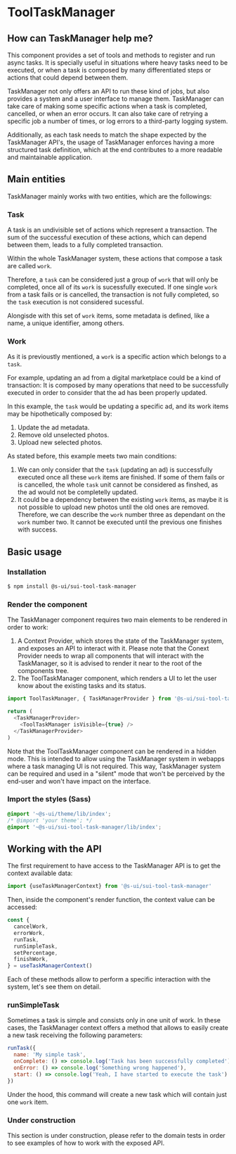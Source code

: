 # ToolTaskManager

## How can TaskManager help me?

This component provides a set of tools and methods to register and run async tasks. It is specially useful in situations where heavy tasks need to be executed, or when a task is composed by many differentiated steps or actions that could depend between them.

TaskManager not only offers an API to run these kind of jobs, but also provides a system and a user interface to manage them. TaskManager can take care of making some specific actions when a task is completed, cancelled, or when an error occurs. It can also take care of retrying a specific job a number of times, or log errors to a third-party logging system. 

Additionally, as each task needs to match the shape expected by the TaskManager API's, the usage of TaskManager enforces having a more structured task definition, which at the end contributes to a more readable and maintainable application.

## Main entities

TaskManager mainly works with two entities, which are the followings:

### Task

A task is an undivisible set of actions which represent a transaction. The sum of the successful execution of these actions, which can depend between them, leads to a fully completed transaction.

Within the whole TaskManager system, these actions that compose a task are called `work`.

Therefore, a `task` can be considered just a group of `work` that will only be completed, once all of its `work` is sucessfully executed. If one single `work` from a task fails or is cancelled, the transaction is not fully completed, so the `task` execution is not considered sucessful.

Alongisde with this set of `work` items, some metadata is defined, like a name, a unique identifier, among others.

### Work

As it is previoustly mentioned, a `work` is a specific action which belongs to a `task`.

For example, updating an ad from a digital marketplace could be a kind of transaction: It is composed by many operations that need to be successfully executed in order to consider that the ad has been properly updated.

In this example, the `task` would be updating a specific ad, and its work items may be hipothetically composed by:

1. Update the ad metadata.
2. Remove old unselected photos.
3. Upload new selected photos.

As stated before, this example meets two main conditions:

1. We can only consider that the `task` (updating an ad) is successfully executed once all these `work` items are finished. If some of them fails or is cancelled, the whole `task` unit cannot be considered as finshed, as the ad would not be completelly updated.
2. It could be a dependency between the existing `work` items, as maybe it is not possible to upload new photos until the old ones are removed. Therefore, we can describe the `work` number three as dependant on the `work` number two. It cannot be executed until the previous one finishes with success. 

## Basic usage

### Installation

```sh
$ npm install @s-ui/sui-tool-task-manager
```

### Render the component

The TaskManager component requires two main elements to be rendered in order to work:

1. A Context Provider, which stores the state of the TaskManager system, and exposes an API to interact with it. Please note that the Conext Provider needs to wrap all components that will interact with the TaskManager, so it is advised to render it near to the root of the components tree.
2. The ToolTaskManager component, which renders a UI to let the user know about the existing tasks and its status. 

```js
import ToolTaskManager, { TaskManagerProvider } from '@s-ui/sui-tool-task-manager'

return (
  <TaskManagerProvider>
    <ToolTaskManager isVisible={true} />
  </TaskManagerProvider>
)
```

Note that the ToolTaskManager component can be rendered in a hidden mode. This is intended to allow using the TaskManager system in webapps where a task managing UI is not required. This way, TaskManager system can be required and used in a "silent" mode that won't be perceived by the end-user and won't have impact on the interface.

### Import the styles (Sass)

```css
@import '~@s-ui/theme/lib/index';
/* @import 'your theme'; */
@import '~@s-ui/sui-tool-task-manager/lib/index';
```

## Working with the API

The first requirement to have access to the TaskManager API is to get the context available data:

```jsx
import {useTaskManagerContext} from '@s-ui/sui-tool-task-manager'
```

Then, inside the component's render function, the context value can be accessed:

```jsx
const {
  cancelWork,
  errorWork,
  runTask,
  runSimpleTask,
  setPercentage,
  finishWork,
} = useTaskManagerContext()
```

Each of these methods allow to perform a specific interaction with the system, let's see them on detail.

### runSimpleTask

Sometimes a task is simple and consists only in one unit of work. In these cases, the TaskManager context offers a method that allows to easily create a new task receiving the following parameters:

```js
runTask({
  name: 'My simple task',
  onComplete: () => console.log('Task has been successfully completed'),
  onError: () => console.log('Something wrong happened'),
  start: () => console.log('Yeah, I have started to execute the task')
})
```

Under the hood, this command will create a new task which will contain just one `work` item.

### Under construction

This section is under construction, please refer to the domain tests in order to see examples of how to work with the exposed API.
